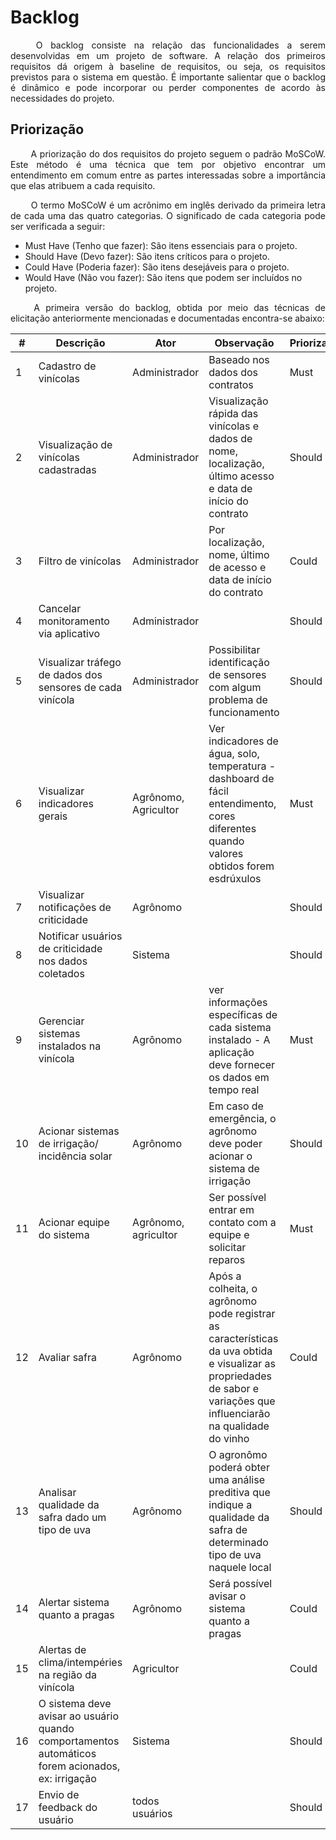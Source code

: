 # Backlog

<p align="justify">&emsp;&emsp; O backlog consiste na relação das funcionalidades a serem desenvolvidas em um projeto de software. A relação dos primeiros requisitos dá origem à baseline de requisitos, ou seja, os requisitos previstos para o sistema em questão. É importante salientar que o backlog é dinâmico e pode incorporar ou perder componentes de acordo às necessidades do projeto.

## Priorização

<p align="justify">&emsp;&emsp; A priorização do dos requisitos do projeto seguem o padrão MoSCoW. Este método é uma técnica que tem por objetivo encontrar um entendimento em comum entre as partes interessadas sobre a importância que elas atribuem a cada requisito.

<p align="justify">&emsp;&emsp; O termo MoSCoW é um acrônimo em inglês derivado da primeira letra de cada uma das quatro categorias. O significado de cada categoria pode ser verificada a seguir:

- Must Have (Tenho que fazer): São itens essenciais para o projeto.
- Should Have (Devo fazer): São itens críticos para o projeto.
- Could Have (Poderia fazer): São itens desejáveis para o projeto.
- Would Have (Não vou fazer): São itens que podem ser incluídos no projeto. </p>

 <p align="justify">&emsp;&emsp; A primeira versão do backlog, obtida por meio das técnicas de elicitação anteriormente mencionadas e documentadas encontra-se abaixo:

|  # | Descrição  | Ator |  Observação | Priorização|
|---|---|---|---|---|
| 1 | Cadastro de vinícolas  | Administrador | Baseado nos dados dos contratos | Must |
| 2 | Visualização de vinícolas cadastradas | Administrador | Visualização rápida das vinícolas e dados de nome, localização, último acesso e data de início do contrato | Should |
| 3 | Filtro de vinícolas | Administrador | Por localização, nome, último de acesso e data de início do contrato | Could |
| 4 | Cancelar monitoramento via aplicativo | Administrador | | Should |
| 5 | Visualizar tráfego de dados dos sensores de cada vinícola | Administrador | Possibilitar identificação de sensores com algum problema de funcionamento | Should |
| 6 | Visualizar indicadores gerais | Agrônomo, Agricultor | Ver indicadores de água, solo, temperatura - dashboard de fácil entendimento, cores diferentes quando valores obtidos forem esdrúxulos| Must |
| 7 | Visualizar notificações de criticidade | Agrônomo | | Should |
| 8 | Notificar usuários de criticidade nos dados coletados | Sistema | | Should |
| 9 | Gerenciar sistemas instalados na vinícola | Agrônomo | ver informações específicas de cada sistema instalado - A aplicação deve fornecer os dados em tempo real | Must |
| 10 | Acionar sistemas de irrigação/ incidência solar | Agrônomo | Em caso de emergência, o agrônomo deve poder acionar o sistema de irrigação | Should |
| 11 | Acionar equipe do sistema | Agrônomo, agricultor | Ser possível entrar em contato com a equipe e solicitar reparos | Must |
| 12 | Avaliar safra | Agrônomo | Após a colheita, o agrônomo pode registrar as características da uva obtida e visualizar as propriedades de sabor e variações que influenciarão na qualidade do vinho | Could |
| 13 | Analisar qualidade da safra dado um tipo de uva | Agrônomo | O agronômo poderá obter uma análise preditiva que indique a qualidade da safra de determinado tipo de uva naquele local| Should |
| 14 | Alertar sistema quanto a pragas | Agrônomo |  Será possível avisar o sistema quanto a pragas | Could |
| 15 | Alertas de clima/intempéries na região da vinícola | Agricultor | | Could |
| 16 | O sistema deve avisar ao usuário quando comportamentos automáticos forem acionados, ex: irrigação | Sistema | | Should |
| 17 | Envio de feedback do usuário | todos usuários | | Should |
